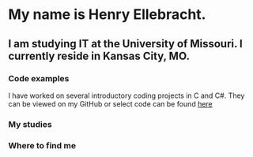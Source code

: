 # My name is Henry Ellebracht.
## I am studying IT at the University of Missouri. I currently reside in Kansas City, MO.

### Code examples
I have worked on several introductory coding projects in C and C#. They can be viewed on my GitHub or select code can be found [here](code.md)

### My studies

### Where to find me
